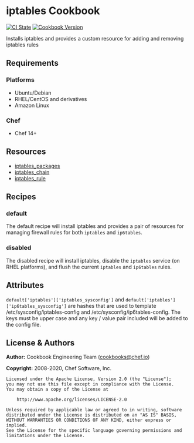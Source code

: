 # iptables Cookbook

[![CI State](https://github.com/chef-cookbooks/iptables/workflows/ci/badge.svg)](https://github.com/chef-cookbooks/iptables/actions?query=workflow%3Aci)
[![Cookbook Version](https://img.shields.io/cookbook/v/iptables.svg)](https://supermarket.chef.io/cookbooks/iptables)

Installs iptables and provides a custom resource for adding and removing iptables rules

## Requirements

### Platforms

- Ubuntu/Debian
- RHEL/CentOS and derivatives
- Amazon Linux

### Chef

- Chef 14+

## Resources

- [iptables_packages](https://github.com/chef-cookbooks/iptables/tree/master/documentation/iptables_packages.md)
- [iptables_chain](https://github.com/chef-cookbooks/iptables/tree/master/documentation/iptables_chain.md)
- [iptables_rule](https://github.com/chef-cookbooks/iptables/tree/master/documentation/iptables_rule.md)

## Recipes

### default

The default recipe will install iptables and provides a pair of resources for managing firewall rules for both `iptables` and `ip6tables`.

### disabled

The disabled recipe will install iptables, disable the `iptables` service (on RHEL platforms), and flush the current `iptables` and `ip6tables` rules.

## Attributes

`default['iptables']['iptables_sysconfig']` and `default['iptables']['ip6tables_sysconfig']` are hashes that are used to template /etc/sysconfig/iptables-config and /etc/sysconfig/ip6tables-config. The keys must be upper case and any key / value pair included will be added to the config file.

## License & Authors

**Author:** Cookbook Engineering Team ([cookbooks@chef.io](mailto:cookbooks@chef.io))

**Copyright:** 2008-2020, Chef Software, Inc.

```text
Licensed under the Apache License, Version 2.0 (the "License");
you may not use this file except in compliance with the License.
You may obtain a copy of the License at

    http://www.apache.org/licenses/LICENSE-2.0

Unless required by applicable law or agreed to in writing, software
distributed under the License is distributed on an "AS IS" BASIS,
WITHOUT WARRANTIES OR CONDITIONS OF ANY KIND, either express or implied.
See the License for the specific language governing permissions and
limitations under the License.
```
